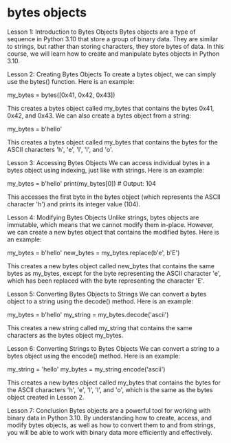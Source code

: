 
bytes objects
=============
Lesson 1: Introduction to Bytes Objects
Bytes objects are a type of sequence in Python 3.10 that store a group of binary data. They are similar to strings, but rather than storing characters, they store bytes of data. In this course, we will learn how to create and manipulate bytes objects in Python 3.10.

Lesson 2: Creating Bytes Objects
To create a bytes object, we can simply use the bytes() function. Here is an example:

my_bytes = bytes([0x41, 0x42, 0x43])

This creates a bytes object called my_bytes that contains the bytes 0x41, 0x42, and 0x43. We can also create a bytes object from a string:

my_bytes = b'hello'

This creates a bytes object called my_bytes that contains the bytes for the ASCII characters 'h', 'e', 'l', 'l', and 'o'.

Lesson 3: Accessing Bytes Objects
We can access individual bytes in a bytes object using indexing, just like with strings. Here is an example:

my_bytes = b'hello'
print(my_bytes[0]) # Output: 104

This accesses the first byte in the bytes object (which represents the ASCII character 'h') and prints its integer value (104).

Lesson 4: Modifying Bytes Objects
Unlike strings, bytes objects are immutable, which means that we cannot modify them in-place. However, we can create a new bytes object that contains the modified bytes. Here is an example:

my_bytes = b'hello'
new_bytes = my_bytes.replace(b'e', b'E')

This creates a new bytes object called new_bytes that contains the same bytes as my_bytes, except for the byte representing the ASCII character 'e', which has been replaced with the byte representing the character 'E'.

Lesson 5: Converting Bytes Objects to Strings
We can convert a bytes object to a string using the decode() method. Here is an example:

my_bytes = b'hello'
my_string = my_bytes.decode('ascii')

This creates a new string called my_string that contains the same characters as the bytes object my_bytes.

Lesson 6: Converting Strings to Bytes Objects
We can convert a string to a bytes object using the encode() method. Here is an example:

my_string = 'hello'
my_bytes = my_string.encode('ascii')

This creates a new bytes object called my_bytes that contains the bytes for the ASCII characters 'h', 'e', 'l', 'l', and 'o', which is the same as the bytes object created in Lesson 2.

Lesson 7: Conclusion
Bytes objects are a powerful tool for working with binary data in Python 3.10. By understanding how to create, access, and modify bytes objects, as well as how to convert them to and from strings, you will be able to work with binary data more efficiently and effectively.